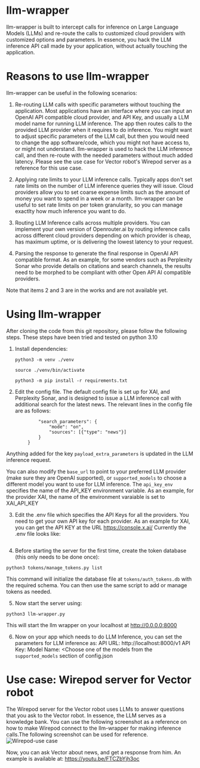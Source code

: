 # llm-wrapper
llm-wrapper is built to intercept calls for inference on Large Language Models (LLMs) and re-route the calls to customized cloud providers with customized options and parameters. In essence, you hack the LLM inference API call made by your application, without actually touching the application.

# Reasons to use llm-wrapper
llm-wrapper can be useful in the following scenarios:

1. Re-routing LLM calls with specific parameters without touching the application. Most applications have an interface where you can input an OpenAI API compatible cloud provider, and API Key, and usually a LLM model name for running LLM inference. The app then routes calls to the provided LLM provider when it requires to do inference. You might want to adjust specific parameters of the LLM call, but then you would need to change the app software/code, which you might not have access to, or might not understand. llm-wrapper is used to hack the LLM inference call, and then re-route with the needed parameters without much added latency. Please see the use case for Vector robot's Wirepod server as a reference for this use case.
2. Applying rate limits to your LLM inference calls. Typically apps don't set rate limits on the number of LLM inference queries they will issue. Cloud providers allow you to set coarse expense limits such as the amount of money you want to spend in a week or a month. llm-wrapper can be useful to set rate limits on per token granularity, so you can manage exactlty how much inference you want to do.
3. Routing LLM Inference calls across multiple providers. You can implement your own version of Openrouter.ai by routing inference calls across different cloud providers depending on which provider is cheap, has maximum uptime, or is delivering the lowest latency to your request.

4. Parsing the response to generate the final response in OpenAI API compatible format. As an example, for some vendors such as Perplexity Sonar who provide details on citations and search channels, the results need to be morphed to be compliant with other Open API AI compatible providers. 

Note that items 2 and 3 are in the works and are not available yet.

# Using llm-wrapper
After cloning the code from this git repository, please follow the following steps. These steps have been tried and tested on python 3.10

1. Install dependencies:
   
   `python3 -m venv ./venv`
   
   `source ./venv/bin/activate`
   
   `python3 -m pip install -r requirements.txt`
2. Edit the config file. The default config file is set up for XAI, and Perplexity Sonar, and is designed to issue a LLM inference call with additional search for the latest news. The relevant lines in the config file are as follows:
   
```"payload_extra_parameters": {
            "search_parameters": {
                "mode": "on",
                "sources": [{"type": "news"}]
            }
        }
```

Anything added for the key `payload_extra_parameters` is updated in the LLM inference request.

You can also modify the `base_url` to point to your preferred LLM provider (make sure they are OpenAI supported), or `supported_models` to choose a different model you want to use for LLM inference. The `api_key_env` specifies the name of the API_KEY environment variable. As an example, for the provider XAI, the name of the environment varaiable is set to XAI_API_KEY

3. Edit the  .env file which specifies the API Keys for all the providers. You need to get your own API key for each provider. As an example for XAI, you can get the API KEY at the URL https://console.x.ai/
 Currently the .env file looks like:

```
```

4. Before starting the server for the first time, create the token database (this only needs to be done once):

`python3 tokens/manage_tokens.py list`

This command will initialize the database file at `tokens/auth_tokens.db` with the required schema. You can then use the same script to add or manage tokens as needed.

5. Now start the server using:

`python3 llm-wrapper.py`

This will start the llm wrapper on your localhost at http://0.0.0.0:8000

6. Now on your app which needs to do LLM Inference, you can set the parameters for LLM inference as:
API URL: http://localhost:8000/v1
API Key: <Leave blank>
Model Name: <Choose one of the models from the `supported_models` section of config.json

# Use case: Wirepod server for Vector robot

The Wirepod server for the Vector robot uses LLMs to answer questions that you ask to the Vector robot. In essence, the LLM serves as a knowledge bank. You can use the following screenshot as a reference on how to make Wirepod connect to the llm-wrapper for making inference calls.The following screenshot can be used for reference.
![Wirepod-use case](https://github.com/user-attachments/assets/f5dd3bde-3974-4a69-bd13-ae4ee8c2a818)

Now, you can ask Vector about news, and get a response from him. An example is available at: https://youtu.be/FTCZbYjh3oc

